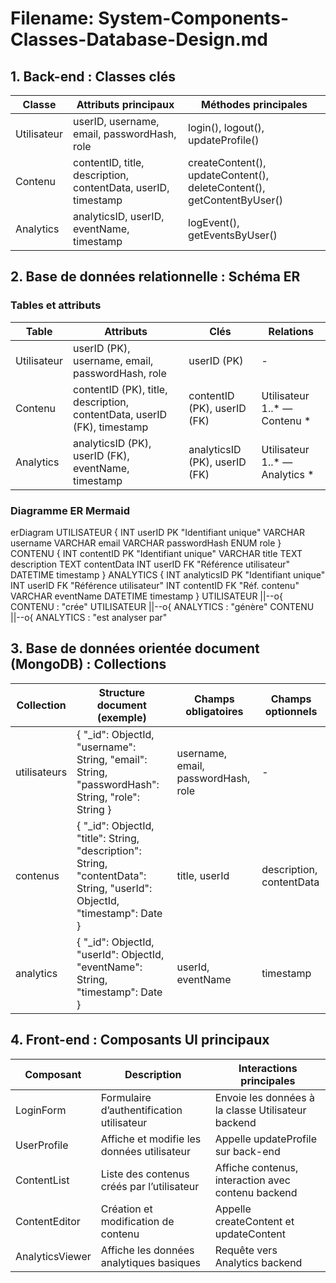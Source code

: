 # Filename: System-Components-Classes-Database-Design.md

## 1. Back-end : Classes clés

| Classe      | Attributs principaux                     | Méthodes principales                      |
|-------------|-----------------------------------------|-------------------------------------------|
| Utilisateur | userID, username, email, passwordHash, role | login(), logout(), updateProfile()       |
| Contenu     | contentID, title, description, contentData, userID, timestamp | createContent(), updateContent(), deleteContent(), getContentByUser() |
| Analytics   | analyticsID, userID, eventName, timestamp | logEvent(), getEventsByUser()             |

## 2. Base de données relationnelle : Schéma ER

### Tables et attributs

| Table       | Attributs                            | Clés                        | Relations                         |
|-------------|------------------------------------|-----------------------------|----------------------------------|
| Utilisateur | userID (PK), username, email, passwordHash, role | userID (PK)                 | -                                |
| Contenu     | contentID (PK), title, description, contentData, userID (FK), timestamp | contentID (PK), userID (FK) | Utilisateur 1..* — Contenu *     |
| Analytics   | analyticsID (PK), userID (FK), eventName, timestamp | analyticsID (PK), userID (FK) | Utilisateur 1..* — Analytics *   |

### Diagramme ER Mermaid

erDiagram
UTILISATEUR {
  INT userID PK "Identifiant unique"
  VARCHAR username
  VARCHAR email
  VARCHAR passwordHash
  ENUM role
}
CONTENU {
  INT contentID PK "Identifiant unique"
  VARCHAR title
  TEXT description
  TEXT contentData
  INT userID FK "Référence utilisateur"
  DATETIME timestamp
}
ANALYTICS {
  INT analyticsID PK "Identifiant unique"
  INT userID FK "Référence utilisateur"
  INT contentID FK "Réf. contenu"
  VARCHAR eventName
  DATETIME timestamp
}
UTILISATEUR ||--o{ CONTENU : "crée"
UTILISATEUR ||--o{ ANALYTICS : "génère"
CONTENU ||--o{ ANALYTICS : "est analyser par"

## 3. Base de données orientée document (MongoDB) : Collections

| Collection  | Structure document (exemple)                                                                       | Champs obligatoires                   | Champs optionnels         |
|-------------|--------------------------------------------------------------------------------------------------|-------------------------------------|--------------------------|
| utilisateurs | { "_id": ObjectId, "username": String, "email": String, "passwordHash": String, "role": String } | username, email, passwordHash, role | -                        |
| contenus    | { "_id": ObjectId, "title": String, "description": String, "contentData": String, "userId": ObjectId, "timestamp": Date } | title, userId                       | description, contentData  |
| analytics   | { "_id": ObjectId, "userId": ObjectId, "eventName": String, "timestamp": Date }                    | userId, eventName                   | timestamp                |

## 4. Front-end : Composants UI principaux

| Composant       | Description                                | Interactions principales                           |
|-----------------|--------------------------------------------|---------------------------------------------------|
| LoginForm       | Formulaire d’authentification utilisateur | Envoie les données à la classe Utilisateur backend |
| UserProfile     | Affiche et modifie les données utilisateur | Appelle updateProfile sur back-end                   |
| ContentList     | Liste des contenus créés par l’utilisateur | Affiche contenus, interaction avec contenu backend |
| ContentEditor   | Création et modification de contenu        | Appelle createContent et updateContent              |
| AnalyticsViewer | Affiche les données analytiques basiques   | Requête vers Analytics backend                        |

